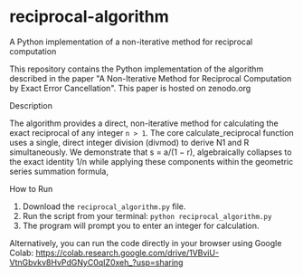 # reciprocal-algorithm
A Python implementation of a non-iterative method for reciprocal computation

This repository contains the Python implementation of the algorithm described in the paper "A Non-Iterative Method for Reciprocal Computation by Exact Error Cancellation". 
This paper is hosted on zenodo.org

Description

The algorithm provides a direct, non-iterative method for calculating the exact reciprocal of any integer `n > 1`. The core calculate_reciprocal function uses a single, direct integer division (divmod) to derive N1 and R simultaneously.
We demonstrate that s = a/(1 − r), algebraically collapses to the exact identity 1/n while applying these components within the geometric series summation formula,

How to Run

1.  Download the `reciprocal_algorithm.py` file.
2.  Run the script from your terminal: `python reciprocal_algorithm.py`
3.  The program will prompt you to enter an integer for calculation.

Alternatively, you can run the code directly in your browser using Google Colab:
https://colab.research.google.com/drive/1VBviU-VtnGbvkv8HvPdGNyC0qIZ0xeh_?usp=sharing
